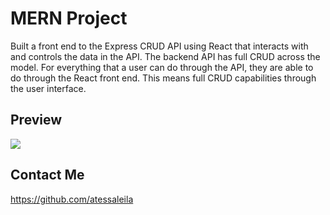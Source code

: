 # MERN Project

Built a front end to the Express CRUD API using React that interacts with and controls the data in the API. The backend API has full CRUD across the model. For everything that a user can do through the API, they are able to do through the React front end. This means full CRUD capabilities through the user interface.


## Preview

![]("../../img/app.png")


## Contact Me

https://github.com/atessaleila